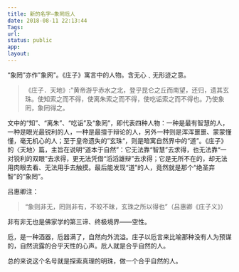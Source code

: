 ```yaml
---
title: 新的名字—象罔卮人
date: 2018-08-11 22:13:44
Tags:
url:
status: public
app:
layout:
---
```

“象罔”亦作"象网"。《庄子》寓言中的人物。含无心﹑无形迹之意。
>《庄子．天地》:"黄帝游乎赤水之北，登乎昆仑之丘而南望，还归，遗其玄珠。使知索之而不得，使离朱索之而不得，使吃诟索之而不得也。乃使象罔，象罔得之。

文中的“知”、“离朱”、“吃诟”及“象罔”，即代表四种人物：一种是最有智慧的人，一种是眼光最锐利的人，一种是最擅于辩论的人，另外一种则是浑浑噩噩、蒙蒙懂懂，毫无机心的人；至于皇帝遗失的”玄珠“，则是暗寓自然界中的“道”。《庄子》的〈天地〉篇，主旨在说明“道本于自然”：它无法靠“智慧”去求得，也无法靠“一对锐利的双眼”去求得，更无法凭借“滔滔雄辩”去求得；它是无所不在的，却无法用肉眼去看、无法用手去触摸。最后能发现“道”的人，竟然就是那个“绝圣弃智”的“象罔”。

吕惠卿注：
>“象则非无，罔则非有，不皎不昧，玄珠之所以得也”（吕惠卿《庄子义》）

非有非无也是佛家学的第三谛、终极境界——空性。

卮，是一种酒器，卮器满了，自然向外流溢。庄子以卮言来比喻那种没有人为预谋的，自然流露的合乎天性的心声。卮人就是合乎自然的人。

总的来说这个名号就是探索真理的明珠，做一个合乎自然的人。


